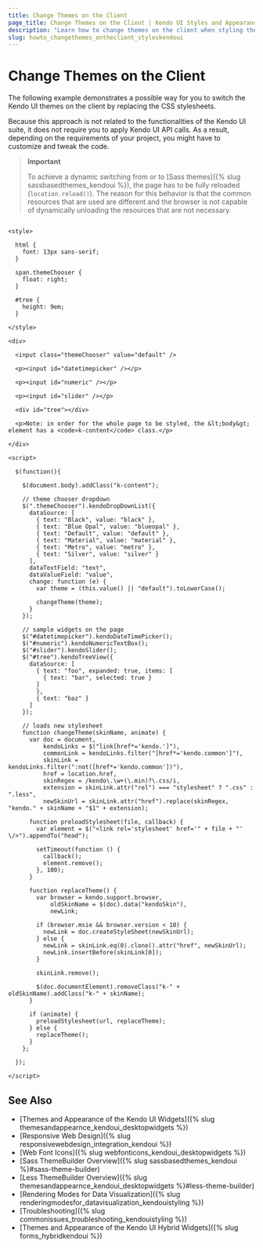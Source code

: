 ```yaml
---
title: Change Themes on the Client
page_title: Change Themes on the Client | Kendo UI Styles and Appearance
description: "Learn how to change themes on the client when styling the Kendo UI widgets."
slug: howto_changethemes_ontheclient_styleskendoui
---
```


# Change Themes on the Client

The following example demonstrates a possible way for you to switch the Kendo UI themes on the client by replacing the CSS stylesheets.

Because this approach is not related to the functionalities of the Kendo UI suite, it does not require you to apply Kendo UI API calls. As a result, depending on the requirements of your project, you might have to customize and tweak the code.

> **Important**
>
> To achieve a dynamic switching from or to [Sass themes]({% slug sassbasedthemes_kendoui %}), the page has to be fully reloaded (`location.reload()`). The reason for this behavior is that the common resources that are used are different and the browser is not capable of dynamically unloading the resources that are not necessary.

```dojo

<style>

  html {
    font: 13px sans-serif;
  }

  span.themeChooser {
    float: right;
  }

  #tree {
    height: 9em;
  }

</style>

<div>

  <input class="themeChooser" value="default" />

  <p><input id="datetimepicker" /></p>

  <p><input id="numeric" /></p>

  <p><input id="slider" /></p>

  <div id="tree"></div>

  <p>Note: in order for the whole page to be styled, the &lt;body&gt; element has a <code>k-content</code> class.</p>

</div>

<script>

  $(function(){

    $(document.body).addClass("k-content");

    // theme chooser dropdown
    $(".themeChooser").kendoDropDownList({
      dataSource: [
        { text: "Black", value: "black" },
        { text: "Blue Opal", value: "blueopal" },
        { text: "Default", value: "default" },
        { text: "Material", value: "material" },
        { text: "Metro", value: "metro" },
        { text: "Silver", value: "silver" }
      ],
      dataTextField: "text",
      dataValueField: "value",
      change: function (e) {
        var theme = (this.value() || "default").toLowerCase();

        changeTheme(theme);
      }
    });

    // sample widgets on the page
    $("#datetimepicker").kendoDateTimePicker();
    $("#numeric").kendoNumericTextBox();
    $("#slider").kendoSlider();
    $("#tree").kendoTreeView({
      dataSource: [
        { text: "foo", expanded: true, items: [
          { text: "bar", selected: true }
        ]
        },
        { text: "baz" }
      ]
    });

    // loads new stylesheet
    function changeTheme(skinName, animate) {
      var doc = document,
          kendoLinks = $("link[href*='kendo.']"),
          commonLink = kendoLinks.filter("[href*='kendo.common']"),
          skinLink = kendoLinks.filter(":not([href*='kendo.common'])"),
          href = location.href,
          skinRegex = /kendo\.\w+(\.min)?\.css/i,
          extension = skinLink.attr("rel") === "stylesheet" ? ".css" : ".less",
          newSkinUrl = skinLink.attr("href").replace(skinRegex, "kendo." + skinName + "$1" + extension);

      function preloadStylesheet(file, callback) {
        var element = $("<link rel='stylesheet' href='" + file + "' \/>").appendTo("head");

        setTimeout(function () {
          callback();
          element.remove();
        }, 100);
      }

      function replaceTheme() {
        var browser = kendo.support.browser,
            oldSkinName = $(doc).data("kendoSkin"),
            newLink;

        if (browser.msie && browser.version < 10) {
          newLink = doc.createStyleSheet(newSkinUrl);
        } else {
          newLink = skinLink.eq(0).clone().attr("href", newSkinUrl);
          newLink.insertBefore(skinLink[0]);
        }

        skinLink.remove();

        $(doc.documentElement).removeClass("k-" + oldSkinName).addClass("k-" + skinName);
      }

      if (animate) {
        preloadStylesheet(url, replaceTheme);
      } else {
        replaceTheme();
      }
    };

  });

</script>

```

## See Also

* [Themes and Appearance of the Kendo UI Widgets]({% slug themesandappearnce_kendoui_desktopwidgets %})
* [Responsive Web Design]({% slug responsivewebdesign_integration_kendoui %})
* [Web Font Icons]({% slug webfonticons_kendoui_desktopwidgets %})
* [Sass ThemeBuilder Overview]({% slug sassbasedthemes_kendoui %}#sass-theme-builder)
* [Less ThemeBuilder Overview]({% slug themesandappearnce_kendoui_desktopwidgets %}#less-theme-builder)
* [Rendering Modes for Data Visualization]({% slug renderingmodesfor_datavisualization_kendouistyling %})
* [Troubleshooting]({% slug commonissues_troubleshooting_kendouistyling %})
* [Themes and Appearance of the Kendo UI Hybrid Widgets]({% slug forms_hybridkendoui %})

